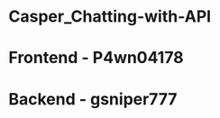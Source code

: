 Casper_Chatting-with-API
===========================

# Frontend - P4wn04178
# Backend - gsniper777
